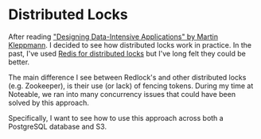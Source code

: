 # Distributed Locks

After reading ["Designing Data-Intensive Applications" by Martin Kleppmann](https://bookshop.org/a/116077/9781449373320). I decided to see how distributed locks work in practice.
In the past, I've used [Redis for distributed locks](https://redis.io/docs/latest/develop/clients/patterns/distributed-locks/) but I've long felt they could be better.


The main difference I see between Redlock's and other distributed locks (e.g. Zookeeper), is their use (or lack) of fencing tokens.
During my time at Noteable, we ran into many concurrency issues that could have been solved by this approach.


Specifically, I want to see how to use this approach across both a PostgreSQL database and S3.
